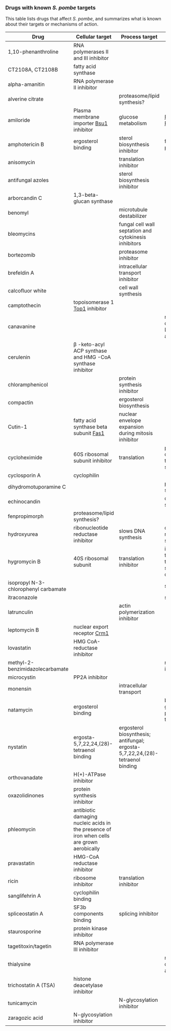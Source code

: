 ### Drugs with known *S. pombe* targets

This table lists drugs that affect *S. pombe*, and summarizes what is
known about their targets or mechanisms of action.


Drug | Cellular target | Process target | Other | Reference
-----|-----------------|----------------|-------|----------
1,10-phenanthroline | RNA polymerases II and III inhibitor ||| [PMID:27518095](https://www.pombase.org/reference/PMID:27518095) 
CT2108A, CT2108B | fatty acid synthase | | 
alpha-amanitin | RNA polymerase II inhibitor |  
alverine citrate | | proteasome/lipid synthesis? |  
amiloride | Plasma membrane importer [Bsu1](https://www.pombase.org/gene/SPAC17A2.01) inhibitor | glucose metabolism |[PMID:15701794](https://www.pombase.org/reference/PMID:15701794), [PMID:8431459](https://www.pombase.org/reference/PMID:8431459)
amphotericin B | ergosterol binding | sterol biosynthesis inhibitor | forms membrane pores |  
anisomycin | | translation inhibitor |  
antifungal azoles | | sterol biosynthesis inhibitor |  
arborcandin C | 1,3-beta-glucan synthase |  
benomyl | | microtubule destabilizer |  
bleomycins | | fungal cell wall septation and cytokinesis inhibitors |  
bortezomib | | proteasome inhibitor || [PMID:25908789](https://www.pombase.org/reference/PMID:25908789) 
brefeldin A | | intracellular transport inhibitor |  
calcofluor white | | cell wall synthesis |  
camptothecin | topoisomerase 1 [Top1](https://www.pombase.org/gene/SPBC1703.14c)  inhibitor |  
canavanine ||| naturally occuring (alfafa) L-arginine antimetabolite | 
cerulenin | β -keto-acyl ACP synthase and HMG -CoA synthase inhibitor || | [PMID:30003614](https://www.pombase.org/reference/PMID:30003614) 
chloramphenicol || protein synthesis inhibitor |  
compactin | | ergosterol biosynthesis |  
Cutin-1 | fatty acid synthase beta subunit [Fas1](https://www.pombase.org/gene/SPAC926.09c) | nuclear envelope expansion during mitosis inhibitor | | [PMID:26869222](https://www.pombase.org/reference/PMID:26869222) 
cycloheximide | 60S ribosomal subunit inhibitor | translation | prevents release of deacetylated tRNA from the E site |  
cyclosporin A | cyclophilin |  
dihydromotuporamine C | | | proteasome/lipid synthesis? |  
echinocandin | | | cell wall synthesis |  
fenpropimorph | proteasome/lipid synthesis? |  
hydroxyurea | ribonucleotide reductase inhibitor | slows DNA synthesis | causes replication fork stalling |  
hygromycin B | 40S ribosomal subunit| translation inhibitor | interferes with translocation of tRNA from the A site to the P site of the ribosome |  
isopropyl N-3-chlorophenyl carbamate | | | spindle poison |  
itraconazole | | | spindle poison |  
latrunculin | | actin polymerization inhibitor |  
leptomycin B | nuclear export receptor [Crm1](https://www.pombase.org/gene/SPAC1805.17) |  
lovastatin | HMG CoA-reductase inhibitor |  
methyl-2-benzimidazolecarbamate | | | reversible MT inhibitor |  
microcystin | PP2A inhibitor | || [PMID:29079657](https://www.pombase.org/reference/PMID:29079657)
monensin | |  intracellular transport |  
natamycin | ergosterol binding| | blocks fungal growth without permeabilizing the membrane |  
nystatin | ergosta-5,7,22,24,(28)-tetraenol binding | ergosterol biosynthesis; antifungal; ergosta-5,7,22,24,(28)-tetraenol binding |  
orthovanadate | H(+)-ATPase inhibitor | | | [PMID:8431459](https://www.pombase.org/reference/PMID:8431459) 
oxazolidinones | protein synthesis inhibitor |  
phleomycin | antibiotic damaging nucleic acids in the presence of iron when cells are grown aerobically ||| [PMID:17724773](https://www.pombase.org/reference/PMID:17724773)  
pravastatin | HMG-CoA reductase inhibitor |  
ricin | ribosome inhibitor | translation inhibitor | |  
sanglifehrin A | cyclophilin binding|  
spliceostatin A | SF3b components binding | splicing inhibitor || [PMID:17961508](https://www.pombase.org/reference/PMID:17961508) 
staurosporine | protein kinase inhibitor |  
tagetitoxin/tagetin | RNA polymerase III inhibitor |  
thialysine | || naturally occuring lysine analogue |  
trichostatin A (TSA) | histone deacetylase inhibitor ||| [PMID:19723888](https://www.pombase.org/reference/PMID:19723888) 
tunicamycin | | N-glycosylation inhibitor|  
zaragozic acid | N-glycosylation inhibitor |  

